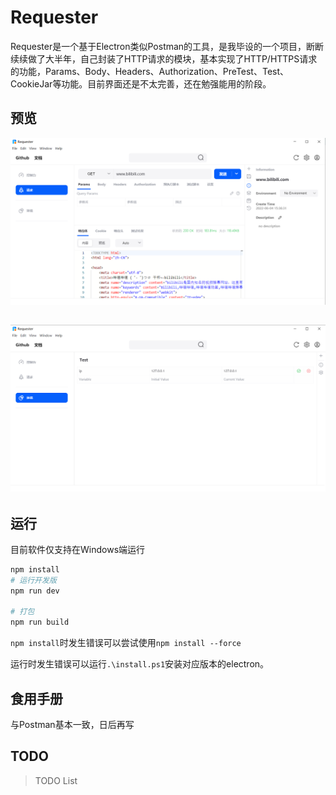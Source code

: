 # Requester

Requester是一个基于Electron类似Postman的工具，是我毕设的一个项目，断断续续做了大半年，自己封装了HTTP请求的模块，基本实现了HTTP/HTTPS请求的功能，Params、Body、Headers、Authorization、PreTest、Test、CookieJar等功能。目前界面还是不太完善，还在勉强能用的阶段。

## 预览

![主要功能](images/image-20220604154237893.png)

## ![环境](images/image-20220604154655568.png)

## 运行

目前软件仅支持在Windows端运行

```bash
npm install 
# 运行开发版
npm run dev

# 打包
npm run build
```

`npm install`时发生错误可以尝试使用`npm install --force`

运行时发生错误可以运行`.\install.ps1`安装对应版本的electron。

## 食用手册

与Postman基本一致，日后再写


## TODO
> TODO List

